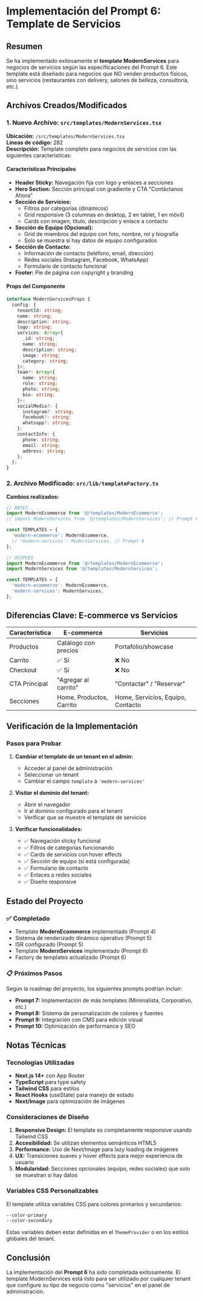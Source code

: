 # Implementación del Prompt 6: Template de Servicios

## Resumen

Se ha implementado exitosamente el **template ModernServices** para negocios de servicios según las especificaciones del Prompt 6. Este template está diseñado para negocios que NO venden productos físicos, sino servicios (restaurantes con delivery, salones de belleza, consultoría, etc.).

## Archivos Creados/Modificados

### 1. Nuevo Archivo: `src/templates/ModernServices.tsx`

**Ubicación:** `/src/templates/ModernServices.tsx`  
**Líneas de código:** 282  
**Descripción:** Template completo para negocios de servicios con las siguientes características:

#### Características Principales

- **Header Sticky:** Navegación fija con logo y enlaces a secciones
- **Hero Section:** Sección principal con gradiente y CTA "Contáctanos Ahora"
- **Sección de Servicios:**
  - Filtros por categorías (dinámicos)
  - Grid responsive (3 columnas en desktop, 2 en tablet, 1 en móvil)
  - Cards con imagen, título, descripción y enlace a contacto
- **Sección de Equipo (Opcional):**
  - Grid de miembros del equipo con foto, nombre, rol y biografía
  - Solo se muestra si hay datos de equipo configurados
- **Sección de Contacto:**
  - Información de contacto (teléfono, email, dirección)
  - Redes sociales (Instagram, Facebook, WhatsApp)
  - Formulario de contacto funcional
- **Footer:** Pie de página con copyright y branding

#### Props del Componente

```typescript
interface ModernServicesProps {
  config: {
    tenantId: string;
    name: string;
    description: string;
    logo: string;
    services: Array<{
      _id: string;
      name: string;
      description: string;
      image: string;
      category: string;
    }>;
    team?: Array<{
      name: string;
      role: string;
      photo: string;
      bio: string;
    }>;
    socialMedia?: {
      instagram?: string;
      facebook?: string;
      whatsapp?: string;
    };
    contactInfo: {
      phone: string;
      email: string;
      address: string;
    };
  };
}
```

### 2. Archivo Modificado: `src/lib/templateFactory.ts`

**Cambios realizados:**

```typescript
// ANTES
import ModernEcommerce from '@/templates/ModernEcommerce';
// import ModernServices from '@/templates/ModernServices'; // Prompt 6

const TEMPLATES = {
  'modern-ecommerce': ModernEcommerce,
  // 'modern-services': ModernServices, // Prompt 6
};

// DESPUÉS
import ModernEcommerce from '@/templates/ModernEcommerce';
import ModernServices from '@/templates/ModernServices';

const TEMPLATES = {
  'modern-ecommerce': ModernEcommerce,
  'modern-services': ModernServices,
};
```

## Diferencias Clave: E-commerce vs Servicios

| Característica | E-commerce               | Servicios                         |
|----------------|--------------------------|-----------------------------------|
| Productos      | Catálogo con precios     | Portafolio/showcase               |
| Carrito        | ✅ Sí                    | ❌ No                             |
| Checkout       | ✅ Sí                    | ❌ No                             |
| CTA Principal  | "Agregar al carrito"     | "Contactar" / "Reservar"          |
| Secciones      | Home, Productos, Carrito | Home, Servicios, Equipo, Contacto |

## Verificación de la Implementación

### Pasos para Probar

1. **Cambiar el template de un tenant en el admin:**
   - Acceder al panel de administración
   - Seleccionar un tenant
   - Cambiar el campo `template` a `'modern-services'`

2. **Visitar el dominio del tenant:**
   - Abrir el navegador
   - Ir al dominio configurado para el tenant
   - Verificar que se muestre el template de servicios

3. **Verificar funcionalidades:**
   - ✅ Navegación sticky funcional
   - ✅ Filtros de categorías funcionando
   - ✅ Cards de servicios con hover effects
   - ✅ Sección de equipo (si está configurada)
   - ✅ Formulario de contacto
   - ✅ Enlaces a redes sociales
   - ✅ Diseño responsive

## Estado del Proyecto

### ✅ Completado

- Template **ModernEcommerce** implementado (Prompt 4)
- Sistema de renderizado dinámico operativo (Prompt 5)
- ISR configurado (Prompt 5)
- Template **ModernServices** implementado (Prompt 6)
- Factory de templates actualizado (Prompt 6)

### 📋 Próximos Pasos

Según la roadmap del proyecto, los siguientes prompts podrían incluir:

- **Prompt 7:** Implementación de más templates (Minimalista, Corporativo, etc.)
- **Prompt 8:** Sistema de personalización de colores y fuentes
- **Prompt 9:** Integración con CMS para edición visual
- **Prompt 10:** Optimización de performance y SEO

## Notas Técnicas

### Tecnologías Utilizadas

- **Next.js 14+** con App Router
- **TypeScript** para type safety
- **Tailwind CSS** para estilos
- **React Hooks** (useState) para manejo de estado
- **Next/Image** para optimización de imágenes

### Consideraciones de Diseño

1. **Responsive Design:** El template es completamente responsive usando Tailwind CSS
2. **Accesibilidad:** Se utilizan elementos semánticos HTML5
3. **Performance:** Uso de Next/Image para lazy loading de imágenes
4. **UX:** Transiciones suaves y hover effects para mejor experiencia de usuario
5. **Modularidad:** Secciones opcionales (equipo, redes sociales) que solo se muestran si hay datos

### Variables CSS Personalizables

El template utiliza variables CSS para colores primarios y secundarios:

```css
--color-primary
--color-secondary
```

Estas variables deben estar definidas en el `ThemeProvider` o en los estilos globales del tenant.

## Conclusión

La implementación del **Prompt 6** ha sido completada exitosamente. El template ModernServices está listo para ser utilizado por cualquier tenant que configure su tipo de negocio como "servicios" en el panel de administración.
